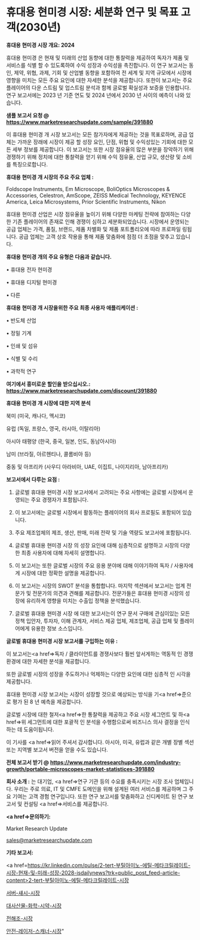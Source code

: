 # 휴대용 현미경 시장: 세분화 연구 및 목표 고객(2030년)

<strong>휴대용 현미경 시장 개요: 2024</strong>

휴대용 현미경 은 현재 및 미래의 산업 동향에 대한 통찰력을 제공하여 독자가 제품 및 서비스를 식별 할 수 있도록하여 수익 성장과 수익성을 촉진합니다. 이 연구 보고서는 동인, 제약, 위협, 과제, 기회 및 산업별 동향을 포함하여 전 세계 및 지역 규모에서 시장에 영향을 미치는 모든 주요 요인에 대한 자세한 분석을 제공합니다. 또한이 보고서는 주요 플레이어의 다운 스트림 및 업스트림 분석과 함께 글로벌 확실성과 보증을 인용합니다. 연구 보고서에는 2023 년 기준 연도 및 2024 년에서 2030 년 사이의 예측이 나와 있습니다.



<strong>샘플 보고서 요청 @ <a href=https://www.marketresearchupdate.com/sample/391880>https://www.marketresearchupdate.com/sample/391880</a></strong>

이 휴대용 현미경 개 시장 보고서는 모든 참가자에게 제공하는 것을 목표로하며, 공급 업체는 가까운 장래에 시장이 제공 할 성장 요인, 단점, 위협 및 수익성있는 기회에 대한 모든 세부 정보를 제공합니다. 이 보고서는 또한 시장 점유율의 많은 부분을 장악하기 위해 경쟁하기 위해 정치에 대한 통찰력을 얻기 위해 수익 점유율, 산업 규모, 생산량 및 소비를 특징으로합니다.



<strong>휴대용 현미경 개 시장의 주요 주요 업체 :</strong>

Foldscope Instruments, Em Microscope, BoliOptics Microscopes & Accessories, Celestron, AmScope, ZEISS Medical Technology, KEYENCE America, Leica Microsystems, Prior Scientific Instruments, Nikon

휴대용 현미경 산업은 시장 점유율을 높이기 위해 다양한 마케팅 전략에 참여하는 다양한 기존 플레이어의 존재로 인해 경쟁이 심하고 세분화되었습니다. 시장에서 운영되는 공급 업체는 가격, 품질, 브랜드, 제품 차별화 및 제품 포트폴리오에 따라 프로파일 링됩니다. 공급 업체는 고객 상호 작용을 통해 제품 맞춤화에 점점 더 초점을 맞추고 있습니다.



<strong>휴대용 현미경 개의 주요 유형은 다음과 같습니다.</strong>

• 휴대용 전자 현미경

• 휴대용 디지털 현미경

• 다른



<strong>휴대용 현미경 개 시장을위한 주요 최종 사용자 애플리케이션 :</strong>

• 반도체 산업

• 정밀 기계

• 인쇄 및 섬유

• 식별 및 수리

• 과학적 연구



<strong>여기에서 흥미로운 할인을 받으십시오.: <a href=https://www.marketresearchupdate.com/discount/391880>https://www.marketresearchupdate.com/discount/391880</a></strong>



<strong>휴대용 현미경 개 시장에 대한 지역 분석</strong>

북미 (미국, 캐나다, 멕시코)

유럽 (독일, 프랑스, 영국, 러시아, 이탈리아)

아시아 태평양 (한국, 중국, 일본, 인도, 동남아시아)

남미 (브라질, 아르헨티나, 콜롬비아 등)

중동 및 아프리카 (사우디 아라비아, UAE, 이집트, 나이지리아, 남아프리카)



<strong>보고서에서 다루는 요점 :</strong>

1. 글로벌 휴대용 현미경 시장 보고서에서 고려되는 주요 사항에는 글로벌 시장에서 운영되는 주요 경쟁자가 포함됩니다.

2. 이 보고서에는 글로벌 시장에서 활동하는 플레이어의 회사 프로필도 포함되어 있습니다.

3. 주요 제조업체의 제조, 생산, 판매, 미래 전략 및 기술 역량도 보고서에 포함됩니다.

4. 글로벌 휴대용 현미경 시장 의 성장 요인에 대해 심층적으로 설명하고 시장의 다양한 최종 사용자에 대해 자세히 설명합니다.

5. 이 보고서는 또한 글로벌 시장의 주요 응용 분야에 대해 이야기하여 독자 / 사용자에게 시장에 대한 정확한 설명을 제공합니다.

6. 이 보고서는 시장의 SWOT 분석을 통합합니다. 마지막 섹션에서 보고서는 업계 전문가 및 전문가의 의견과 견해를 제공합니다. 전문가들은 휴대용 현미경 시장의 성장에 유리하게 영향을 미치는 수출입 정책을 분석했습니다.

7. 글로벌 휴대용 현미경 시장 에 대한 보고서는이 연구 문서 구매에 관심이있는 모든 정책 입안자, 투자자, 이해 관계자, 서비스 제공 업체, 제조업체, 공급 업체 및 플레이어에게 유용한 정보 소스입니다.



<strong>글로벌 휴대용 현미경 시장 보고서를 구입하는 이유 :</strong>

이 보고서는<a href=>독자 / 클</a>라이언트를 경쟁사보다 훨씬 앞서게하는 역동적 인 경쟁 환경에 대한 자세한 분석을 제공합니다.

또한 글로벌 시장의 성장을 주도하거나 억제하는 다양한 요인에 대한 심층적 인 시각을 제공합니다.

휴대용 현미경 시장 보고서는 시장이 성장할 것으로 예상되는 방식을 기<a href=>준으로</a> 평가 된 8 년 예측을 제공합니다.

글로벌 시장에 대한 철저<a href=>한 통찰력</a>을 제공하고 주요 시장 세그먼트 및 하<a href=>위 세그</a>먼트에 대한 포괄적 인 분석을 수행함으로써 비즈니스 의사 결정을 인식하는 데 도움이됩니다.

이 기사를 <a href=>읽어 주</a>셔서 감사합니다. 아시아, 미국, 유럽과 같은 개별 장별 섹션 또는 지역별 보고서 버전을 얻을 수도 있습니다.



<strong>전체 보고서 받기 @ <a href=https://www.marketresearchupdate.com/industry-growth/portable-microscopes-market-statistices-391880>https://www.marketresearchupdate.com/industry-growth/portable-microscopes-market-statistices-391880</a></strong>



<strong>회사 소개 :</strong>
는 대기업, <a href=>연구 기</a>관 등의 수요를 충족시키는 시장 조사 업체입니다. 우리는 주로 의료, IT 및 CMFE 도메인을 위해 설계된 여러 서비스를 제공하며 그 주요 기여는 고객 경험 연구입니다. 또한 연구 보고서를 맞춤화하고 신디케이트 된 연구 보고서 및 컨설팅 <a href=>서비</a>스를 제공합니다.



<strong><a href=>문의하기:</a></strong>

Market Research Update

sales@marketresearchupdate.com



<strong>기타 보고서:</strong>

<a href=https://kr.linkedin.com/pulse/2-tert-부틸아미노-에틸-메타크릴레이트-시장-현재-및-미래-성장-2028-isdailynews?trk=public_post_feed-article-content>2-tert-부틸아미노-에틸-메타크릴레이트-시장</a>

<a href=https://www.linkedin.com/pulse/서버-섀시-시장-규모-및-성장-2023-survey-savvy-insights-360-analysis/>서버-섀시-시장</a>

<a href=https://www.linkedin.com/pulse/대사산물-화학-시약-시장-규모-및-성장-2023-analytics-alchemy-360-analysis-0uksf/>대사산물-화학-시약-시장</a>

<a href=https://www.linkedin.com/pulse/전해조-시장-세분화-연구-및-목표-고객2029년-survey-savvy-insights-360-analysis-gkzlf/>전해조-시장</a>

<a href=https://www.linkedin.com/pulse/안전-레이저-스캐너-시장-동향-및-성장-전망-survey-savvy-insights-360-analysis-wfraf/>안전-레이저-스캐너-시장</a>"
